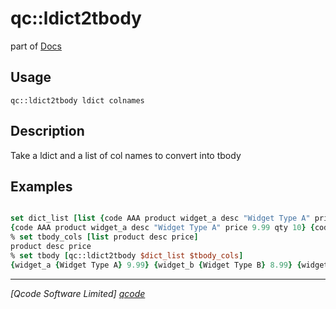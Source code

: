 qc::ldict2tbody
===============

part of [Docs](.)

Usage
-----
`
        qc::ldict2tbody ldict colnames
    `

Description
-----------
Take a ldict and a list of col names to convert into tbody

Examples
--------
```tcl

set dict_list [list {code AAA product widget_a desc "Widget Type A" price 9.99 qty 10} {code BBB product widget_b desc "Widget Type B" price 8.99 qty 19} {code CCC product widget_c desc "Widget Type C" price 7.99 qty 1}]
{code AAA product widget_a desc "Widget Type A" price 9.99 qty 10} {code BBB product widget_b desc "Widget Type B" price 8.99 qty 19} {code CCC product widget_c desc "Widget Type C" price 7.99 qty 1}
% set tbody_cols [list product desc price]
product desc price
% set tbody [qc::ldict2tbody $dict_list $tbody_cols]
{widget_a {Widget Type A} 9.99} {widget_b {Widget Type B} 8.99} {widget_c {Widget Type C} 7.99}
```

----------------------------------
*[Qcode Software Limited] [qcode]*

[qcode]: http://www.qcode.co.uk "Qcode Software"